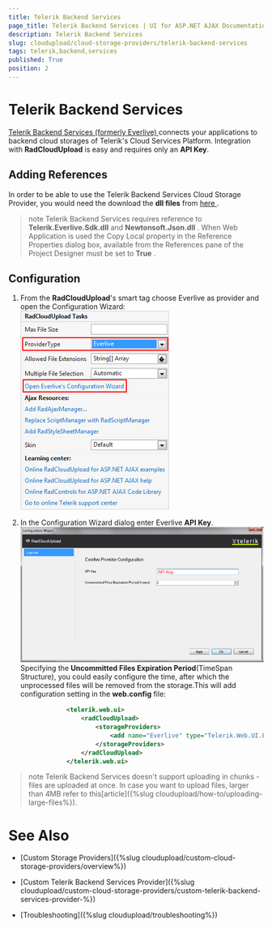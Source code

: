 ```yaml
---
title: Telerik Backend Services
page_title: Telerik Backend Services | UI for ASP.NET AJAX Documentation
description: Telerik Backend Services
slug: cloudupload/cloud-storage-providers/telerik-backend-services
tags: telerik,backend,services
published: True
position: 2
---
```


# Telerik Backend Services



[ Telerik Backend Services (formerly Everlive) ](http://www.telerik.com/backend-services) connects your applications to backend cloud storages of Telerik's Cloud Services Platform. Integration with __RadCloudUpload__ is easy and requires only an __API Key__.

## Adding References

In order to be able to use the Telerik Backend Services Cloud Storage Provider, you would need the download the __dll files__ from [ here ](https://www.everlive.com/Files/SDK/Windows/EverliveSDK.Windows.Net35.zip).

>note Telerik Backend Services requires reference to __Telerik.Everlive.Sdk.dll__ and __Newtonsoft.Json.dll__ .
>When Web Application is used the Copy Local property in the Reference Properties dialog box, available from the References pane of the Project Designer must be set to __True__ .
>


## Configuration



1. From the __RadCloudUpload__'s smart tag choose Everlive as provider and open the Configuration Wizard: ![cloudupload-everlive](images/cloudupload-everlive.png)

1. In the Configuration Wizard dialog enter Everlive __API Key__. ![cloudupload-everlive-configuration](images/cloudupload-everlive-configuration.png)Specifying the __Uncommitted Files Expiration Period__(TimeSpan Structure), you could easily configure the time, after which the unprocessed files will be removed from the storage.This will add configuration setting in the __web.config__ file:

````XML
	            <telerik.web.ui>
	                <radCloudUpload>
	                    <storageProviders>
	                        <add name="Everlive" type="Telerik.Web.UI.EverliveProvider" AppKey="" uncommitedFilesExpirationPeriod="2"/>
	                    </storageProviders>
	                </radCloudUpload>
	            </telerik.web.ui>
````



>note Telerik Backend Services doesn't support uploading in chunks - files are uploaded at once. In case you want to upload files, larger than 4MB refer to this[article]({%slug cloudupload/how-to/uploading-large-files%}).
>


# See Also

 * [Custom Storage Providers]({%slug cloudupload/custom-cloud-storage-providers/overview%})

 * [Custom Telerik Backend Services Provider]({%slug cloudupload/custom-cloud-storage-providers/custom-telerik-backend-services-provider-%})

 * [Troubleshooting]({%slug cloudupload/troubleshooting%})
